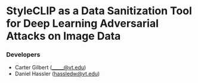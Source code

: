 # StyleCLIP as a Data Sanitization Tool for Deep Learning Adversarial Attacks on Image Data

### Developers
* Carter Gilbert (_____@vt.edu)
* Daniel Hassler (hassledw@vt.edu)
